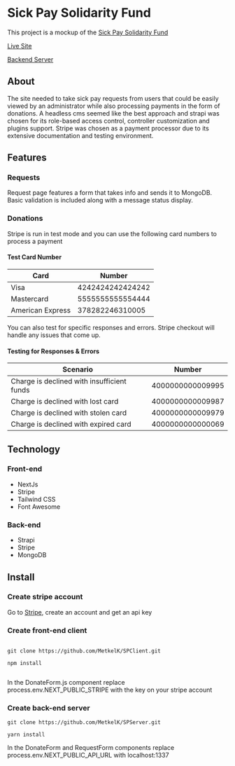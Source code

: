 # Sick Pay Solidarity Fund

This project is a mockup of the [Sick Pay Solidarity Fund](https://www.sickpaysolidarity.ca/)

[Live Site](https://sick-pay-fund.vercel.app/)

[Backend Server](https://github.com/MetkelK/SPServer)

## About

The site needed to take sick pay requests from users that could be easily viewed by an administrator while also processing payments in the form of donations. A headless cms seemed like the best approach and strapi was chosen for its role-based access control, controller customization and plugins support. Stripe was chosen as a payment processor due to its extensive documentation and testing environment.

## Features

### Requests

Request page features a form that takes info and sends it to MongoDB. Basic validation is included along with a message status display.

### Donations

Stripe is run in test mode and you can use the following card numbers to process a payment

#### Test Card Number

| Card             | Number           |
| ---------------- | ---------------- |
| Visa             | 4242424242424242 |
| Mastercard       | 5555555555554444 |
| American Express | 378282246310005  |

You can also test for specific responses and errors. Stripe checkout will handle any issues that come up.

#### Testing for Responses & Errors

| Scenario                                   | Number           |
| ------------------------------------------ | ---------------- |
| Charge is declined with insufficient funds | 4000000000009995 |
| Charge is declined with lost card          | 4000000000009987 |
| Charge is declined with stolen card        | 4000000000009979 |
| Charge is declined with expired card       | 4000000000000069 |

## Technology

### Front-end

- NextJs
- Stripe
- Tailwind CSS
- Font Awesome

### Back-end

- Strapi
- Stripe
- MongoDB

## Install

### Create stripe account

Go to [Stripe](https://stripe.com/docs), create an account and get an api key

### Create front-end client

```

git clone https://github.com/MetkelK/SPClient.git

npm install


```

In the DonateForm.js component replace process.env.NEXT_PUBLIC_STRIPE with the key on your stripe account

### Create back-end server

```
git clone https://github.com/MetkelK/SPServer.git

yarn install

```

In the DonateForm and RequestForm components replace process.env.NEXT_PUBLIC_API_URL with localhost:1337
